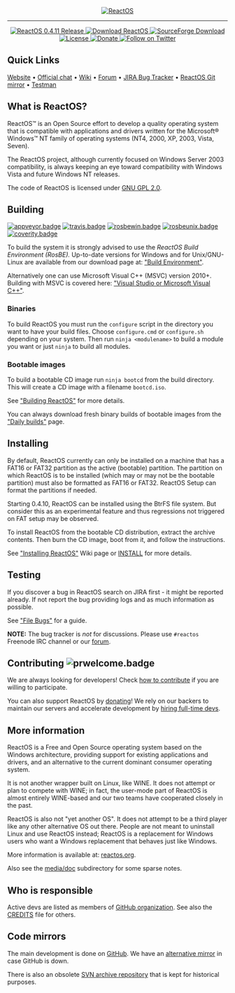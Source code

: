 <p align=center>
  <a href="https://reactos.org">
    <img alt="ReactOS" src="https://reactos.org/wiki/images/0/02/ReactOS_logo.png">
  </a>
</p>

---

<p align=center>
  <a href="https://reactos.org/project-news/reactos-0411-released">
    <img alt="ReactOS 0.4.11 Release" src="https://img.shields.io/badge/release-0.4.11-0688CB.svg">
  </a>
  <a href="https://reactos.org/download">
    <img alt="Download ReactOS" src="https://img.shields.io/badge/download-latest-0688CB.svg">
  </a>
  <a href="https://sourceforge.net/projects/reactos">
    <img alt="SourceForge Download" src="https://img.shields.io/sourceforge/dm/reactos.svg?colorB=0688CB">
  </a>
  <a href="https://github.com/reactos/reactos/blob/master/COPYING">
    <img alt="License" src="https://img.shields.io/badge/license-GNU_GPL_2.0-0688CB.svg">
  </a>
  <a href="https://reactos.org/donating">
    <img alt="Donate" src="https://img.shields.io/badge/%24-donate-E44E4A.svg">
  </a>
  <a href="https://twitter.com/reactos">
    <img alt="Follow on Twitter" src="https://img.shields.io/twitter/follow/reactos.svg?style=social&label=Follow%20%40reactos">
  </a>
</p>

## Quick Links
[Website](https://reactos.org) &bull; 
[Official chat](https://chat.reactos.org) &bull; 
[Wiki](https://reactos.org/wiki) &bull; 
[Forum](https://reactos.org/forum) &bull; 
[JIRA Bug Tracker](https://jira.reactos.org/issues) &bull; 
[ReactOS Git mirror](https://git.reactos.org) &bull; 
[Testman](https://reactos.org/testman/)


## What is ReactOS?

ReactOS™ is an Open Source effort to develop a quality operating system that is compatible with applications and drivers written for the Microsoft® Windows™ NT family of operating systems (NT4, 2000, XP, 2003, Vista, Seven).

The ReactOS project, although currently focused on Windows Server 2003 compatibility, is always keeping an eye toward compatibility with Windows Vista and future Windows NT releases.

The code of ReactOS is licensed under [GNU GPL 2.0](https://github.com/reactos/reactos/blob/master/COPYING).

## Building

[![appveyor.badge]][appveyor.link] [![travis.badge]][travis.link] [![rosbewin.badge]][rosbewin.link] [![rosbeunix.badge]][rosbeunix.link] [![coverity.badge]][coverity.link]

To build the system it is strongly advised to use the _ReactOS Build Environment (RosBE)._
Up-to-date versions for Windows and for Unix/GNU-Linux are available from our download page at: ["Build Environment"](https://reactos.org/wiki/Build_Environment).

Alternatively one can use Microsoft Visual C++ (MSVC) version 2010+. Building with MSVC is covered here: ["Visual Studio or Microsoft Visual C++"](https://www.reactos.org/wiki/CMake#Visual_Studio_or_Microsoft_Visual_C.2B.2B).

### Binaries

To build ReactOS you must run the `configure` script in the directory you want to have your build files. Choose `configure.cmd` or `configure.sh` depending on your system. Then run `ninja <modulename>` to build a module you want or just `ninja` to build all modules.

### Bootable images

To build a bootable CD image run `ninja bootcd` from the
build directory. This will create a CD image with a filename `bootcd.iso`.

See ["Building ReactOS"](https://reactos.org/wiki/Building_ReactOS) for more details.

You can always download fresh binary builds of bootable images from the ["Daily builds"](https://www.reactos.org/getbuilds/) page.

## Installing

By default, ReactOS currently can only be installed on a machine that has a FAT16 or FAT32 partition as the active (bootable) partition. 
The partition on which ReactOS is to be installed (which may or may not be the bootable partition) must also be formatted as FAT16 or FAT32.
ReactOS Setup can format the partitions if needed.

Starting 0.4.10, ReactOS can be installed using the BtrFS file system. But
consider this as an experimental feature and thus regressions not triggered on
FAT setup may be observed.

To install ReactOS from the bootable CD distribution, extract the archive contents. Then burn the CD image, boot from it, and follow the instructions.

See ["Installing ReactOS"](https://www.reactos.org/wiki/Installing_ReactOS) Wiki page or [INSTALL](INSTALL) for more details.

## Testing

If you discover a bug in ReactOS search on JIRA first - it might be reported already. If not report the bug providing logs and as much information as possible.

See ["File Bugs"](https://www.reactos.org/wiki/File_Bugs) for a guide.

__NOTE:__ The bug tracker is _not_ for discussions. Please use `#reactos` Freenode IRC channel or our [forum](https://reactos.org/forum).

## Contributing  ![prwelcome.badge]

We are always looking for developers! Check [how to contribute](CONTRIBUTING.md) if you are willing to participate.

You can also support ReactOS by [donating](https://reactos.org/donating)! We rely on our backers to maintain our servers and accelerate development by [hiring full-time devs](https://reactos.org/node/785).

## More information

ReactOS is a Free and Open Source operating system based on the Windows architecture, 
providing support for existing applications and drivers, and an alternative to the current dominant consumer operating system.

It is not another wrapper built on Linux, like WINE. It does not attempt or plan to compete with WINE; in fact, the user-mode part of ReactOS is almost entirely WINE-based and our two teams have cooperated closely in the past. 

ReactOS is also not "yet another OS". It does not attempt to be a third player like any other alternative OS out there. People are not meant to uninstall Linux and use ReactOS instead; ReactOS is a replacement for Windows users who want a Windows replacement that behaves just like Windows.

More information is available at: [reactos.org](https://www.reactos.org).

Also see the [media/doc](/media/doc/) subdirectory for some sparse notes.

## Who is responsible

Active devs are listed as members of [GitHub organization](https://github.com/orgs/reactos/people).
See also the [CREDITS](CREDITS) file for others.

## Code mirrors

The main development is done on [GitHub](https://github.com/reactos/reactos). We have an [alternative mirror](https://git.reactos.org/?p=reactos.git) in case GitHub is down.

There is also an obsolete [SVN archive repository](https://svn.reactos.org/reactos/) that is kept for historical purposes.

[travis.badge]:     https://travis-ci.org/reactos/reactos.svg?branch=master
[appveyor.badge]:   https://ci.appveyor.com/api/projects/status/github/reactos/reactos?branch=master&svg=true
[coverity.badge]:   https://scan.coverity.com/projects/205/badge.svg?flat=1
[rosbewin.badge]:   https://img.shields.io/badge/RosBE_Windows-2.1.6-0688CB.svg
[rosbeunix.badge]:  https://img.shields.io/badge/RosBE_Unix-2.1.2-0688CB.svg
[prwelcome.badge]:  https://img.shields.io/badge/PR-welcome-0688CB.svg

[travis.link]:      https://travis-ci.org/reactos/reactos
[appveyor.link]:    https://ci.appveyor.com/project/AmineKhaldi/reactos
[coverity.link]:    https://scan.coverity.com/projects/205
[rosbewin.link]:    https://sourceforge.net/projects/reactos/files/RosBE-Windows/i386/2.1.6/
[rosbeunix.link]:   https://sourceforge.net/projects/reactos/files/RosBE-Unix/2.1.2/

